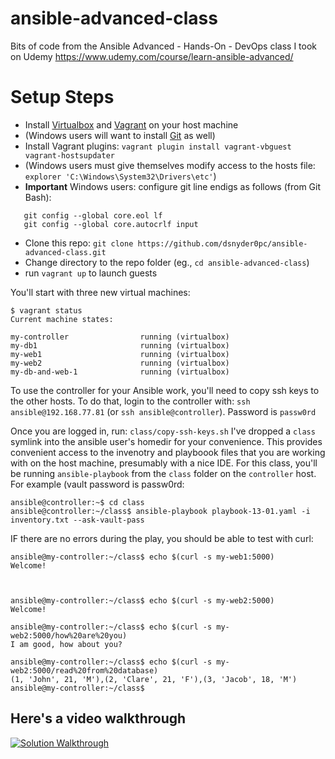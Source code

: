 # ansible-advanced-class
Bits of code from the Ansible Advanced - Hands-On - DevOps class I took on Udemy
https://www.udemy.com/course/learn-ansible-advanced/

# Setup Steps
- Install [Virtualbox](https://www.virtualbox.org/wiki/Downloads) and [Vagrant](https://www.vagrantup.com/docs/installation) on your host machine
- (Windows users will want to install [Git](https://git-scm.com/download/win) as well)
- Install Vagrant plugins: `vagrant plugin install vagrant-vbguest vagrant-hostsupdater`
- (Windows users must give themselves modify access to the hosts file: `explorer 'C:\Windows\System32\Drivers\etc'`)
- **Important** Windows users: configure git line endigs as follows (from Git Bash):
```
   git config --global core.eol lf
   git config --global core.autocrlf input
```
- Clone this repo: `git clone https://github.com/dsnyder0pc/ansible-advanced-class.git`
- Change directory to the repo folder (eg., `cd ansible-advanced-class`)
- run `vagrant up` to launch guests

You'll start with three new virtual machines:
```
$ vagrant status
Current machine states:

my-controller                running (virtualbox)
my-db1                       running (virtualbox)
my-web1                      running (virtualbox)
my-web2                      running (virtualbox)
my-db-and-web-1              running (virtualbox)
```

To use the controller for your Ansible work, you'll need to copy ssh keys to the other hosts. To do that, login to the controller with: `ssh ansible@192.168.77.81` (or `ssh ansible@controller`). Password is `passw0rd`

Once you are logged in, run: `class/copy-ssh-keys.sh`
I've dropped a `class` symlink into the ansible user's homedir for your convenience. This provides convenient access to the invenotry and playboook files that you are working with on the host machine, presumably with a nice IDE. For this class, you'll be running `ansible-playbook` from the `class` folder on the `controller` host. For example (vault password is passw0rd:
```
ansible@controller:~$ cd class
ansible@controller:~/class$ ansible-playbook playbook-13-01.yaml -i inventory.txt --ask-vault-pass
```

IF there are no errors during the play, you should be able to test with curl:
```
ansible@my-controller:~/class$ echo $(curl -s my-web1:5000)
Welcome!



ansible@my-controller:~/class$ echo $(curl -s my-web2:5000)
Welcome!

ansible@my-controller:~/class$ echo $(curl -s my-web2:5000/how%20are%20you)
I am good, how about you?

ansible@my-controller:~/class$ echo $(curl -s my-web2:5000/read%20from%20database)
(1, 'John', 21, 'M'),(2, 'Clare', 21, 'F'),(3, 'Jacob', 18, 'M')
ansible@my-controller:~/class$
```

## Here's a video walkthrough
[![Solution Walkthrough](http://img.youtube.com/vi/6FyOgBsSovk/0.jpg)](http://www.youtube.com/watch?v=6FyOgBsSovk "Solution Walkthrough")
